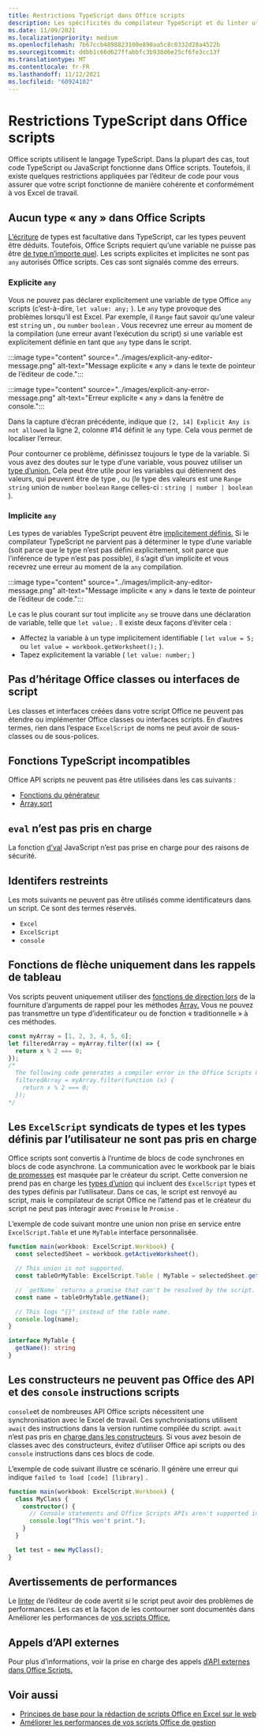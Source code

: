 ```yaml
---
title: Restrictions TypeScript dans Office scripts
description: Les spécificités du compilateur TypeScript et du linter utilisés par l’éditeur de code Office Scripts.
ms.date: 11/09/2021
ms.localizationpriority: medium
ms.openlocfilehash: 7b67ccb4898823100e890aa5c8c0332d28a4522b
ms.sourcegitcommit: ddbb1c66d627ffabbfc3b938d6e25cf6fe3cc13f
ms.translationtype: MT
ms.contentlocale: fr-FR
ms.lasthandoff: 11/12/2021
ms.locfileid: "60924102"
---
```

# <a name="typescript-restrictions-in-office-scripts"></a>Restrictions TypeScript dans Office scripts

Office scripts utilisent le langage TypeScript. Dans la plupart des cas, tout code TypeScript ou JavaScript fonctionne dans Office scripts. Toutefois, il existe quelques restrictions appliquées par l’éditeur de code pour vous assurer que votre script fonctionne de manière cohérente et conformément à vos Excel de travail.

## <a name="no-any-type-in-office-scripts"></a>Aucun type « any » dans Office Scripts

[L’écriture](https://www.typescriptlang.org/docs/handbook/typescript-in-5-minutes.html) de types est facultative dans TypeScript, car les types peuvent être déduits. Toutefois, Office Scripts requiert qu’une variable ne puisse pas être [de type n’importe quel](https://www.typescriptlang.org/docs/handbook/basic-types.html#any). Les scripts explicites et implicites ne sont pas `any` autorisés Office scripts. Ces cas sont signalés comme des erreurs.

### <a name="explicit-any"></a>Explicite `any`

Vous ne pouvez pas déclarer explicitement une variable de type Office `any` scripts (c’est-à-dire, `let value: any;` ). Le `any` type provoque des problèmes lorsqu’il est Excel. Par exemple, il `Range` faut savoir qu’une valeur est `string` un , ou `number` `boolean` . Vous recevrez une erreur au moment de la compilation (une erreur avant l’exécution du script) si une variable est explicitement définie en tant que `any` type dans le script.

:::image type="content" source="../images/explicit-any-editor-message.png" alt-text="Message explicite « any » dans le texte de pointeur de l’éditeur de code.":::

:::image type="content" source="../images/explicit-any-error-message.png" alt-text="Erreur explicite « any » dans la fenêtre de console.":::

Dans la capture d’écran précédente, indique que `[2, 14] Explicit Any is not allowed` la ligne 2, colonne #14 définit le `any` type. Cela vous permet de localiser l’erreur.

Pour contourner ce problème, définissez toujours le type de la variable. Si vous avez des doutes sur le type d’une variable, vous pouvez utiliser un [type d’union.](https://www.typescriptlang.org/docs/handbook/unions-and-intersections.html) Cela peut être utile pour les variables qui détiennent des valeurs, qui peuvent être de type , ou (le type des valeurs est une `Range` `string` union de `number` `boolean` `Range` celles-ci : `string | number | boolean` ).

### <a name="implicit-any"></a>Implicite `any`

Les types de variables TypeScript peuvent être [implicitement définis.](https://www.typescriptlang.org/docs/handbook/type-inference.html) Si le compilateur TypeScript ne parvient pas à déterminer le type d’une variable (soit parce que le type n’est pas défini explicitement, soit parce que l’inférence de type n’est pas possible), il s’agit d’un implicite et vous recevrez une erreur au moment de la `any` compilation.

:::image type="content" source="../images/implicit-any-editor-message.png" alt-text="Message implicite « any » dans le texte de pointeur de l’éditeur de code.":::

Le cas le plus courant sur tout implicite `any` se trouve dans une déclaration de variable, telle que `let value;` . Il existe deux façons d’éviter cela :

* Affectez la variable à un type implicitement identifiable ( `let value = 5;` ou `let value = workbook.getWorksheet();` ).
* Tapez explicitement la variable ( `let value: number;` )

## <a name="no-inheriting-office-script-classes-or-interfaces"></a>Pas d’héritage Office classes ou interfaces de script

Les classes et interfaces créées dans votre [](https://www.typescriptlang.org/docs/handbook/classes.html#inheritance) script Office ne peuvent pas étendre ou implémenter Office classes ou interfaces scripts. En d’autres termes, rien dans l’espace `ExcelScript` de noms ne peut avoir de sous-classes ou de sous-polices.

## <a name="incompatible-typescript-functions"></a>Fonctions TypeScript incompatibles

Office API scripts ne peuvent pas être utilisées dans les cas suivants :

* [Fonctions du générateur](https://developer.mozilla.org/docs/Web/JavaScript/Guide/Iterators_and_Generators#generator_functions)
* [Array.sort](https://developer.mozilla.org/docs/Web/JavaScript/Reference/Global_Objects/Array/sort)

## <a name="eval-is-not-supported"></a>`eval` n’est pas pris en charge

La fonction [d’val](https://developer.mozilla.org/docs/Web/JavaScript/Reference/Global_Objects/eval) JavaScript n’est pas prise en charge pour des raisons de sécurité.

## <a name="restricted-identifers"></a>Identifers restreints

Les mots suivants ne peuvent pas être utilisés comme identificateurs dans un script. Ce sont des termes réservés.

* `Excel`
* `ExcelScript`
* `console`

## <a name="only-arrow-functions-in-array-callbacks"></a>Fonctions de flèche uniquement dans les rappels de tableau

Vos scripts peuvent uniquement utiliser des [fonctions de direction lors](https://developer.mozilla.org/docs/Web/JavaScript/Reference/Functions/Arrow_functions) de la fourniture d’arguments de rappel pour les méthodes [Array.](https://developer.mozilla.org/docs/Web/JavaScript/Reference/Global_Objects/Array) Vous ne pouvez pas transmettre un type d’identificateur ou de fonction « traditionnelle » à ces méthodes.

```TypeScript
const myArray = [1, 2, 3, 4, 5, 6];
let filteredArray = myArray.filter((x) => {
  return x % 2 === 0;
});
/*
  The following code generates a compiler error in the Office Scripts Code Editor.
  filteredArray = myArray.filter(function (x) {
    return x % 2 === 0;
  });
*/
```

## <a name="unions-of-excelscript-types-and-user-defined-types-arent-supported"></a>Les `ExcelScript` syndicats de types et les types définis par l’utilisateur ne sont pas pris en charge

Office scripts sont convertis à l’runtime de blocs de code synchrones en blocs de code asynchrone. La communication avec le workbook par le biais [de promesses](https://developer.mozilla.org/docs/Web/JavaScript/Reference/Global_Objects/Promise) est masquée par le créateur du script. Cette conversion ne prend pas en charge les [types d’union](https://www.typescriptlang.org/docs/handbook/2/everyday-types.html#union-types) qui incluent des `ExcelScript` types et des types définis par l’utilisateur. Dans ce cas, le script est renvoyé au script, mais le compilateur de script Office ne l’attend pas et le créateur du script ne peut pas interagir avec `Promise` le `Promise` .

L’exemple de code suivant montre une union non prise en service entre `ExcelScript.Table` et une `MyTable` interface personnalisée.

```TypeScript
function main(workbook: ExcelScript.Workbook) {
  const selectedSheet = workbook.getActiveWorksheet();

  // This union is not supported.
  const tableOrMyTable: ExcelScript.Table | MyTable = selectedSheet.getTables()[0];

  // `getName` returns a promise that can't be resolved by the script.
  const name = tableOrMyTable.getName();

  // This logs "{}" instead of the table name.
  console.log(name);
}

interface MyTable {
  getName(): string
}
```

## <a name="constructors-dont-support-office-scripts-apis-and-console-statements"></a>Les constructeurs ne peuvent pas Office des API et des `console` instructions scripts

`console`et de nombreuses API Office scripts nécessitent une synchronisation avec le Excel de travail. Ces synchronisations utilisent `await` des instructions dans la version runtime compilée du script. `await` n’est pas pris en [charge dans les constructeurs](https://developer.mozilla.org/docs/Web/JavaScript/Reference/Classes/constructor). Si vous avez besoin de classes avec des constructeurs, évitez d’utiliser Office api scripts ou des `console` instructions dans ces blocs de code.

L’exemple de code suivant illustre ce scénario. Il génère une erreur qui indique `failed to load [code] [library]` .

```TypeScript
function main(workbook: ExcelScript.Workbook) {
  class MyClass {
    constructor() {
      // Console statements and Office Scripts APIs aren't supported in constructors.
      console.log("This won't print.");
    }
  }

  let test = new MyClass();
}
```

## <a name="performance-warnings"></a>Avertissements de performances

Le [linter](https://wikipedia.org/wiki/Lint_(software)) de l’éditeur de code avertit si le script peut avoir des problèmes de performances. Les cas et la façon de les contourner sont documentés dans Améliorer les performances de [vos scripts Office.](web-client-performance.md)

## <a name="external-api-calls"></a>Appels d’API externes

Pour plus d’informations, voir la prise en charge des appels [d’API externes dans Office Scripts.](external-calls.md)

## <a name="see-also"></a>Voir aussi

* [Principes de base pour la rédaction de scripts Office en Excel sur le web](scripting-fundamentals.md)
* [Améliorer les performances de vos scripts Office de gestion](web-client-performance.md)
